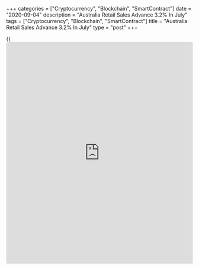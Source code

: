 +++
categories = ["Cryptocurrency", "Blockchain", "SmartContract"]
date = "2020-09-04"
description = "Australia Retail Sales Advance 3.2% In July"
tags = ["Cryptocurrency", "Blockchain", "SmartContract"]
title = "Australia Retail Sales Advance 3.2% In July"
type = "post"
+++

{{<iframe id="large-banner" src="https://www.bounty.group/#slide=11.0" width="100%" height="600" scrolling="no" style="border: 0px solid rgb(216, 221, 230); border-radius: 3px;">}}

The total value of retail sales in Australia was up a seasonally
adjusted 3.2 percent on month in July, the Australian Bureau of
Statistics said on Friday.

That was shy of expectations for an increase of 3.3 percent and was up
from 2.7 percent in the previous month.

Individually, gains came from Household goods retailing (4.0 percent),
Other retailing (4.4 percent), Cafes, restaurants and takeaway food
services (4.9 percent), Food retailing (1.2 percent), Clothing, footwear
and personal accessory retailing (7.1 percent), and Department stores
(4.0 percent).

By region, gains came from New South Wales (5.9 percent), Queensland
(5.0 percent), Western Australia (3.8 percent), South Australia (2.9
percent), the Australian Capital Territory (5.8 percent), Tasmania (4.2
percent), and the Northern Territory (3.1 percent). Victoria (-2.1
percent) was down.

For comments and feedback [contact](https://www.playgroundfx.com/contact/): editorial@rtt[news](https://www.letsplayfx.com/blog/forex-news-website/).com

[Economic News][1]

 **What parts of the world are seeing the best (and worst) economic
performances lately? Click[here][2] to check out our [Econ Scorecard][2]
and find out! See up-to-the-moment [ranking](https://www.playgroundfx.com/blog/crypto-exchange-ranking/)s for the best and worst
performers in [GDP][3], [unemployment rate][4], [inflation][5] and much
more.**

   1. www.rtt[news](https://www.letsplayfx.com/blog/forex-news-website/).com/Content/EconomicNews.aspx
   2. www.rtt[news](https://www.letsplayfx.com/blog/forex-news-website/).com/economic-scorecard/world-rank/PPI/highest-performance.aspx
   3. www.rtt[news](https://www.letsplayfx.com/blog/forex-news-website/).com/economic-scorecard/world-rank/GDP/highest-performance.aspx
   4. www.rtt[news](https://www.letsplayfx.com/blog/forex-news-website/).com/economic-scorecard/world-rank/unemployment-rate/lowest-performance.aspx
   5. www.rtt[news](https://www.letsplayfx.com/blog/forex-news-website/).com/economic-scorecard/world-rank/CPI/highest-performance.aspx